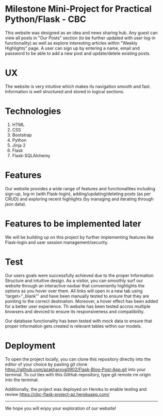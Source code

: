 # Milestone Mini-Project for Practical Python/Flask - CBC

This website was designed as an idea and news sharing hub. Any guest can view all posts in "Our Posts" section (to be further updated with user log-in functionality) as well as explore interesting articles within "Weekly Highlights" page.
A user can sign up by entering a name, email and password to be able to add a new post and update/delete existing posts.

# UX

The website is very intuitive which makes its navigation smooth and fast. Information is well structured and stored in logical sections.

# Technologies

1. HTML
2. CSS
3. Bootstrap
4. Python
5. Jinja 2
6. Flask
7. Flask-SQLAlchemy

# Features

Our website provides a wide range of features and functionalities including sign-up, log-in (with Flask-login), adding/updating/deleting posts (as per CRUD) and exploring recent highlights (by managing and iterating through json data).

# Features to be implemented later

We will be building up on this project by further implementing features like Flask-login and user session management/security. 

# Test

Our users goals were successfully achieved due to the proper Information Structure and intuitive design. As a visitor, you can smoothly surf our website through an interactive navbar that conveniently highlights the options as you hover over them.
All links will open in a new tab using 'target="_blank"' and have been manually tested to ensure that they are pointing to the correct destination. Moreover, a hover effect has been added for a better user experience.
Th website has been tested accros multiple browsers and deviced to ensure its responsiveness and compatibility.

Our database functionality has been tested with mock data to ensure that proper information gets created is relevant tables within our models.

# Deployment

To open the project locally, you can clone this repository directly into the editor of your choice by pasting git clone https://github.com/azakharova0902/Flask-Blog-Post-App.git into your terminal. To cut ties with this GitHub repository, type git remote rm origin into the terminal.

Additionally, the project was deployed on Heroku to enable testing and review https://cbc-flask-project-az.herokuapp.com/

<hr>

We hope you will enjoy your exploration of our website!


